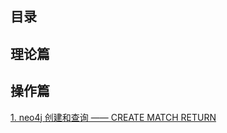 ## 目录

## 理论篇

## 操作篇

[1. neo4j 创建和查询 —— CREATE MATCH RETURN](https://github.com/yueyuanyang/knowledge/blob/master/neo4j/operator/part1.md)

